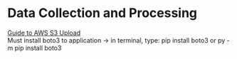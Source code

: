 # Data Collection and Processing
[Guide to AWS S3 Upload](https://medium.com/bilesanmiahmad/how-to-upload-a-file-to-amazon-s3-in-python-68757a1867c6)<br>
Must install boto3 to application -> in terminal, type: pip install boto3 or py -m pip install boto3
